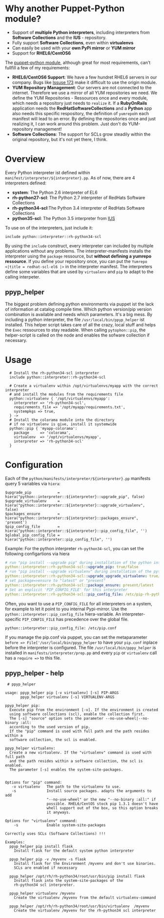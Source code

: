# Why another Puppet-Python module?

* Support of **multiple Python interpreters**, including interpreters from **Software Collections** and the  **IUS** - repository.
* Fully support **Software Collections**, even within **virtualenvs**
* Can easily be used with your **own PyPi mirror** or **YUM mirror**
* Support for **RHEL6/CentOS6**

The [puppet-python module](https://forge.puppetlabs.com/stankevich/python), although great for most requirements, can't fullfill a few of my requirements:

- **RHEL6/CentOS6 Support**: We have a few hundret RHEL6 servers in our company. Bugs like [Issuse 173](https://github.com/stankevich/puppet-python/issues/173) make it difficult to use the origin module.
- **YUM Repository Management**: Our servers are not connected to the internet. Therefore we use a mirror of all YUM repositories we need. We define the YUM Repositories - Ressources once and every module, which needs a repository just needs to `realize` it. If a **RubyOnRails** application needs the **RedHatSoftwareCollections** and a **Python** app also needs this specific respository, the definition of `yumrepo`in each manifest will lead to an error. By defining the repositories once and just realizing it, I can work around this problem. Just don't do YUM-repository management!
- **Software Collections**: The support for SCLs grow steadily within the original repository, but it's not yet there, I think.

# Overview

Every Python interpreter ist defined within `manifest/interpreter/${interpreter}.pp`. As of now, there are 4 interpreters defined:
- **system**: The Python 2.6 interpreter of EL6
- **rh-python27-scl**: The Python 2.7 interpreter of RedHats Software Collections
- **rh-python34-scl**:The Python 3.4 interpreter of RedHats Software Collections
- **python35-scl**: The Python 3.5 interpreter from [IUS](http://ius.io)

To use on of the interpreters, just include it:
```puppet
include python::interpreter::rh-python34-scl
```

By using the `include` construct, every interpreter can included by multiple applications without any problems. The interpreter-manifests installs the interpreter using the `package` ressource, but **without defining a yumrepo ressource**. If you define your repository once, you can put the `Yumrepo <|title = redhat-scl-el6 |>` in the interpreter manifest. The interpreters define some variables that are used by `virtualenv` and `pip` to adapt to the calling interpeter.

## ppyp_helper
The biggest problem defining python environments via puppet ist the lack of information at catalog compile time. Which python version/pip version combination is available and needs which parameters. It's a big mess. By including a python interpreter, the file `/usr/local/bin/ppyp_helper` ist installed. This helper script takes care of all the crazy, local stuff and helps the `Exec` ressources to stay readable. When calling `pytophon::pip`, the helper-script is called on the node and enables the sofware collection if necessary.

# Usage

```puppet
  # Install the rh-python34-scl interpreter
  include python::interpreter::rh-python34-scl
  
  # Create a virtualenv within /opt/virtualenvs/myapp with the correct interpreter
  # and install the modules from the requirements file
  python::virtualenv { '/opt/virtualenvs/myapp':
    interpreter => 'rh-python34-scl',
    requirements_file => '/opt/myapp/requirements.txt',
    systempkgs => true,
  } ->
  # Install the colorama module into the directory
  # if no virtuelenv is give, install it systemwide
  python::pip { 'myapp-colorama':
    package     => 'colorama',
    virtualenv  => '/opt/virtualenvs/myapp',
    interpreter => 'rh-python34-scl'
  }
```

# Configuration

Each of the `python/manifests/interpreter/${interpreter}.pp` manifests query 5 variables via `hiera`:
```puppet
$upgrade_pip            = hiera("python::interpreter::${interpreter}::upgrade_pip", false)
$upgrade_virtualenv     = hiera("python::interpreter::${interpreter}::upgrade_virtualenv", false)
$packages_ensure        = hiera("python::interpreter::${interpreter}::packages_ensure", 'present')
$pip_config_file        = hiera("python::interpreter::${interpreter}::pip_config_file", '')
$global_pip_config_file = hiera("python::interpreter::pip_config_file", '')
```

Example: For the python interpreter `rh-python34-scl`, you can set the following configartions via hiera
```yaml
# run "pip install --upgrade pip" during installation of the python interpreter
python::interpreter::rh-python34-scl::upgrade_pip: true/false
# run "pip install --upgrade virtualenv" during installation of the python interpreter
python::interpreter::rh-python34-scl::upgrade_upgrade_virtualenv: true/false
# set package=>ensure to "latest" or "present"
python::interpreter::rh-python34-scl::package_ensure: present/latest
# Set an explicit 'PIP_CONFIG_FILE' for this interpreter
python::interpreter::rh-python34-scl::pip_config_file: /etc/pip-rh-python34-scl.conf
```

Often, you want to use a `PIP_CONFIG_FILE` for all interpreters on a system, for example to let it point to you internal Pypi-mirror. Use the `python::interpreter::pip_config_file` hiera-variable. An interpreter-specific `PIP_CONFIG_FILE` has precedence over the global file.

```puppet
python::interpreter::pip_config_file: /etc/pip.conf
```
If you manage the pip.conf via puppet, you can set the metaparameter `before => File['/usr/local/bin/ppyp_helper` to have your `pip.conf` inplace before the interpreter is configured. The file `/usr/local/bin/pppy_helper` is installed in `manifests/interpreter/prep.pp` and every `pip` or `virtualenv` call has a `require =>` to this file.

## ppyp_helper - help
```
 # ppyp_helper 

usage: ppyp_helper pip [-v virtualenv] [-s] PIP-ARGS
       ppyp_helper virtualenv [-s] VIRTUALENV-ARGS

ppyp_helper pip:
  Execute pip from the environment [-v]. If the environment is created
  using software collections (scl), enable the collection first.
  The [-s] "source" option sets the parameter --no-use-wheel|--no-binary :all:
  according to the used version of pip.
  If the "pip" command is used with full path and the path resides within a
  software collection, the scl is enabled.

ppyp_helper virtualenv:
  Create a new virtualenv. If the "virtualenv" command is used with full path 
  and the path resides within a software collection, the scl is enabled.
  The parameter [-s] enables the system-site-packages.


Options for "pip" command:
   -v virtualenv   The path to the virtualenv to use. 
   -s              Install source packages. adapts the arguments to add
                   "--no-use-wheel" or the new "--no-binary :all:" if 
                   possible. RHEL6/CentOS stock pip 1.3.1 doesn't have
                   whell support out of the box, so this option breaks
                   it anyways.

Options for "virtualenv" command:
    -s             Enable system-site-packages

Correctly uses SCLs (Software Collections) !!!

Examples:
  ppyp_helper pip install flask
    Install flask for the default system python interpreter

  ppyp_helper pip -v /myvenv -s flask
    Install flask for the Environment /myvenv and don't use binaries.
    SCLs are enabled if necessary

  ppyp_helper /opt/rh/rh-python34/root/usr/bin/pip install flask
    Install flask into the system-site-packages of the 
    rh-python34 scl interpreter.

  ppyp_helper virtualenv /myvenv
    Create the virtualenv /myvenv from the default virtualenv-command

  ppyp_helper /opt/rh/rh-python34/root/usr/bin/virtualenv  /myvenv
    Create the virtualenv /myvenv for the rh-python34 scl interpreter

